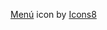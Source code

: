 <a target="_blank" href="https://icons8.com/icon/59832/men%C3%BA">Menú</a> icon by <a target="_blank" href="https://icons8.com">Icons8</a>